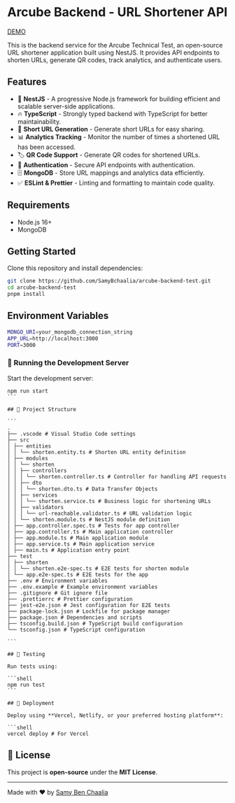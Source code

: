 # Arcube Backend - URL Shortener API

[DEMO](https://arcube.benchaalia.com)

This is the backend service for the Arcube Technical Test, an open-source URL shortener application built using NestJS. It provides API endpoints to shorten URLs, generate QR codes, track analytics, and authenticate users.

## Features

- 🚀 **NestJS** - A progressive Node.js framework for building efficient and scalable server-side applications.
- 🔥 **TypeScript** - Strongly typed backend with TypeScript for better maintainability.
- 🔗 **Short URL Generation** - Generate short URLs for easy sharing.
- 📊 **Analytics Tracking** - Monitor the number of times a shortened URL has been accessed.
- 🏷 **QR Code Support** - Generate QR codes for shortened URLs.
- 🔐 **Authentication** - Secure API endpoints with authentication.
- 🗄 **MongoDB** - Store URL mappings and analytics data efficiently.
- ✅ **ESLint & Prettier** - Linting and formatting to maintain code quality.

## Requirements

- Node.js 16+
- MongoDB

## Getting Started

Clone this repository and install dependencies:

```sh
git clone https://github.com/SamyBchaalia/arcube-backend-test.git
cd arcube-backend-test
pnpm install
```

## Environment Variables

```sh
MONGO_URI=your_mongodb_connection_string
APP_URL=http://localhost:3000
PORT=3000
```

### 🚀 Running the Development Server

Start the development server:

````shell
npm run start
```

## 📂 Project Structure

```
.
├── .vscode # Visual Studio Code settings
├── src
│ ├── entities
│ │ └── shorten.entity.ts # Shorten URL entity definition
│ ├── modules
│ │ └── shorten
│ │ ├── controllers
│ │ │ └── shorten.controller.ts # Controller for handling API requests
│ │ ├── dto
│ │ │ └── shorten.dto.ts # Data Transfer Objects
│ │ ├── services
│ │ │ └── shorten.service.ts # Business logic for shortening URLs
│ │ ├── validators
│ │ │ └── url-reachable.validator.ts # URL validation logic
│ │ └── shorten.module.ts # NestJS module definition
│ ├── app.controller.spec.ts # Tests for app controller
│ ├── app.controller.ts # Main application controller
│ ├── app.module.ts # Main application module
│ ├── app.service.ts # Main application service
│ ├── main.ts # Application entry point
├── test
│ ├── shorten
│ │ └── shorten.e2e-spec.ts # E2E tests for shorten module
│ └── app.e2e-spec.ts # E2E tests for the app
├── .env # Environment variables
├── .env.example # Example environment variables
├── .gitignore # Git ignore file
├── .prettierrc # Prettier configuration
├── jest-e2e.json # Jest configuration for E2E tests
├── package-lock.json # Lockfile for package manager
├── package.json # Dependencies and scripts
├── tsconfig.build.json # TypeScript build configuration
└── tsconfig.json # TypeScript configuration

```

## 🧪 Testing

Run tests using:

```shell
npm run test
```

## 🚀 Deployment

Deploy using **Vercel, Netlify, or your preferred hosting platform**:

```shell
vercel deploy # For Vercel
````

## 📜 License

This project is **open-source** under the **MIT License**.

---

Made with ♥ by [Samy Ben Chaalia](https://sami.benchaalia.com)
